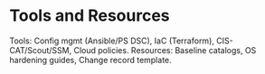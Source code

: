 # Tools and Resources
Tools: Config mgmt (Ansible/PS DSC), IaC (Terraform), CIS-CAT/Scout/SSM, Cloud policies.
Resources: Baseline catalogs, OS hardening guides, Change record template.
